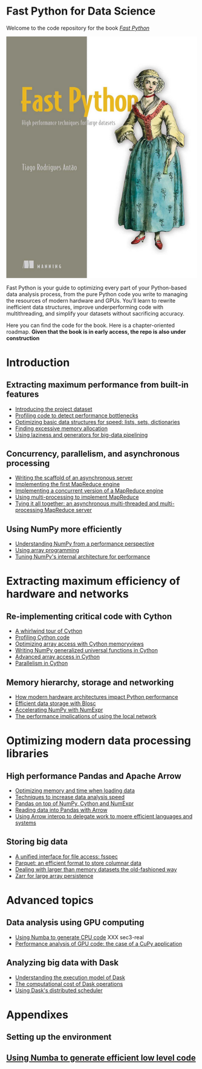 # Fast Python for Data Science

Welcome to the code repository for the book [_Fast Python_](https://www.manning.com/books/fast-python)


![Book cover](cover.png)



Fast Python is your guide to optimizing
every part of your Python-based data analysis process, from the pure
Python code you write to managing the resources of modern hardware and
GPUs. You'll learn to rewrite inefficient data structures, improve
underperforming code with multithreading, and simplify your datasets
without sacrificing accuracy.


Here you can find the code for the book. Here is a chapter-oriented
roadmap. **Given that the book is in early access, the repo is also
under construction**


# Introduction

## Extracting maximum performance from built-in features

- [Introducing the project dataset](02-python/sec1-dataset)
- [Profiling code to detect performance bottlenecks](02-python/sec2-profiling)
- [Optimizing basic data structures for speed: lists, sets, dictionaries](02-python/sec3-basic-ds)
- [Finding excessive memory allocation](02-python/sec4-memory)
- [Using laziness and generators for big-data pipelining](02-python/sec5-lazy)

## Concurrency, parallelism, and asynchronous processing

- [Writing the scaffold of an asynchronous server](03-concurrency/sec1-async)
- [Implementing the first MapReduce engine](03-concurrency/sec2-naive)
- [Implementing a concurrent version of a MapReduce engine](03-concurrency/sec3-thread)
- [Using multi-processing to implement MapReduce](03-concurrency/sec4-multiprocess)
- [Tying it all together: an asynchronous multi-threaded and multi-processing MapReduce server](03-concurrency/sec5-all)

## Using NumPy more efficiently

- [Understanding NumPy from a performance perspective](04-numpy/sec1-basics)
- [Using array programming](04-numpy/sec2-views)
- [Tuning NumPy's internal architecture for performance](04-numpy/sec3-vectorize)

# Extracting maximum efficiency of hardware and networks

## Re-implementing critical code with Cython

- [A whirlwind tour of Cython](05-cython/sec2-intro)
- [Profiling Cython code](05-cython/sec3-profiling)
- [Optimizing array access with Cython memoryviews](05-cython/sec4-memoryview)
- [Writing NumPy generalized universal functions in Cython](05-cython/sec5-ufunc)
- [Advanced array access in Cython](05-cython/sec6-quadlife)
- [Parallelism in Cython](05-cython/sec7-parallel)

## Memory hierarchy, storage and networking

- [How modern hardware architectures impact Python performance](06-hardware/sec1-arch)
- [Efficient data storage with Blosc](06-hardware/sec2-blosc)
- [Accelerating NumPy with NumExpr](06-hardware/sec3-numexpr)
- [The performance implications of using the local network](06-hardware/sec4-network)

# Optimizing modern data processing libraries

## High performance Pandas and Apache Arrow

- [Optimizing memory and time when loading data](07-pandas/sec1-intro)
- [Techniques to increase data analysis speed](07-pandas/sec2-speed)
- [Pandas on top of NumPy, Cython and NumExpr](07-pandas/sec3-numpy-numexpr-cython)
- [Reading data into Pandas with Arrow](07-pandas/sec4-arrow-intro)
- [Using Arrow interop to delegate work to moere efficient languages and systems](07-pandas/sec5-arrow-plasma)



## Storing big data

- [A unified interface for file access: fsspec](08-persistence/sec1-fsspec)
- [Parquet: an efficient format to store columnar data](08-persistence/sec2-parquet)
- [Dealing with larger than memory datasets the old-fashioned way](08-persistence/sec3-chunk)
- [Zarr for large array persistence](08-persistence/sec4-zarr)


# Advanced topics


## Data analysis using GPU computing

- [Using Numba to generate CPU code](09-gpu/sec2-numba)  XXX sec3-real
- [Performance analysis of GPU code: the case of a CuPy application](09-gpu/sec4-cupy)


## Analyzing big data with Dask

- [Understanding the execution model of Dask](10-dask/sec1-exec)
- [The computational cost of Dask operations](10-dask/sec2-perf)
- [Using Dask's distributed scheduler](10-dask/sec3-sche)


# Appendixes

## Setting up the environment

## [Using Numba to generate efficient low level code](A02-numba)


